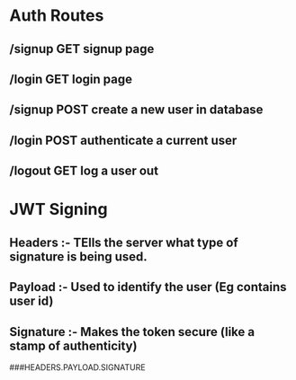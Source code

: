 # Auth Routes

## /signup GET signup page

## /login GET login page

## /signup POST create a new user in database

## /login POST authenticate a current user

## /logout GET log a user out

# JWT Signing

## Headers :- TElls the server what type of signature is being used.

## Payload :- Used to identify the user (Eg contains user id)

## Signature :- Makes the token secure (like a stamp of authenticity)

###HEADERS.PAYLOAD.SIGNATURE
